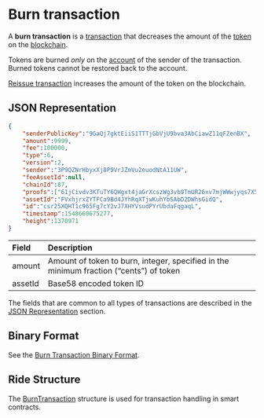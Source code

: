 # Burn transaction

A **burn transaction** is a [transaction](/en/blockchain/transaction/) that decreases the amount of the [token](/en/blockchain/token/) on the [blockchain](/en/blockchain/blockchain/).

Tokens are burned _only_ on the [account](/en/blockchain/account/) of the sender of the transaction. Burned tokens cannot be restored back to the account.

[Reissue transaction](/en/blockchain/transaction-type/reissue-transaction) increases the amount of the token on the blockchain.

## JSON Representation

```json
{
    "senderPublicKey":"9GaQj7gktEiiS1TTTjGbVjU9bva3AbCiawZ11qFZenBX",
    "amount":9999,
    "fee":100000,
    "type":6,
    "version":2,
    "sender":"3P9QZNrHbyxXj8P9VrJZmVu2euodNtA11UW",
    "feeAssetId":null,
    "chainId":87,
    "proofs":["61jCivdv3KTuTY6QHgxt4jaGrXcszWg3vb9TmUR26xv7mjWWwjyqs7X5VDUs9c2ksndaPogmdunHDdjWCuG1GGhh"],
    "assetId":"FVxhjrxZYTFCa9Bd4JYhRqXTjwKuhYbSAbD2DWhsGidQ",
    "id":"csr25XQHT1c965Fg7cY2vJ7XHYVsudPYrUbdaFqgaqL",
    "timestamp":1548660675277,
    "height":1370971
}
```

| Field | Description |
| :--- | :--- |
| amount | Amount of token to burn, integer, specified in the minimum fraction (“cents”) of token |
| assetId | Base58 encoded token ID |

 The fields that are common to all types of transactions are described in the [JSON Representation](/en/blockchain/transaction/#json-representation) section.

## Binary Format

See the [Burn Transaction Binary Format](/en/blockchain/binary-format/transaction-binary-format/burn-transaction-binary-format).

## Ride Structure

The [BurnTransaction](/en/ride/structures/transaction-structures/burn-transaction) structure is used for transaction handling in smart contracts.
